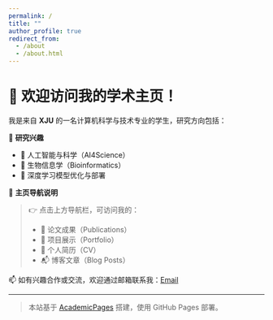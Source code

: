 ```yaml
---
permalink: /
title: ""
author_profile: true
redirect_from:
  - /about
  - /about.html
---
```


# 👋 欢迎访问我的学术主页！

我是来自 **XJU** 的一名计算机科学与技术专业的学生，研究方向包括：

🎯 **研究兴趣**

- 🤖 人工智能与科学（AI4Science）
- 🧬 生物信息学（Bioinformatics）
- 🧠 深度学习模型优化与部署

📌 **主页导航说明**

> 👉 点击上方导航栏，可访问我的：
>
> - 📄 论文成果（Publications）
> - 🧪 项目展示（Portfolio）
> - 📃 个人简历（CV）
> - 📬 博客文章（Blog Posts）

📫 如有兴趣合作或交流，欢迎通过邮箱联系我：[Email](mailto:1915594675@qq.com)

---

> 本站基于 [AcademicPages](https://github.com/academicpages/academicpages) 搭建，使用 GitHub Pages 部署。

